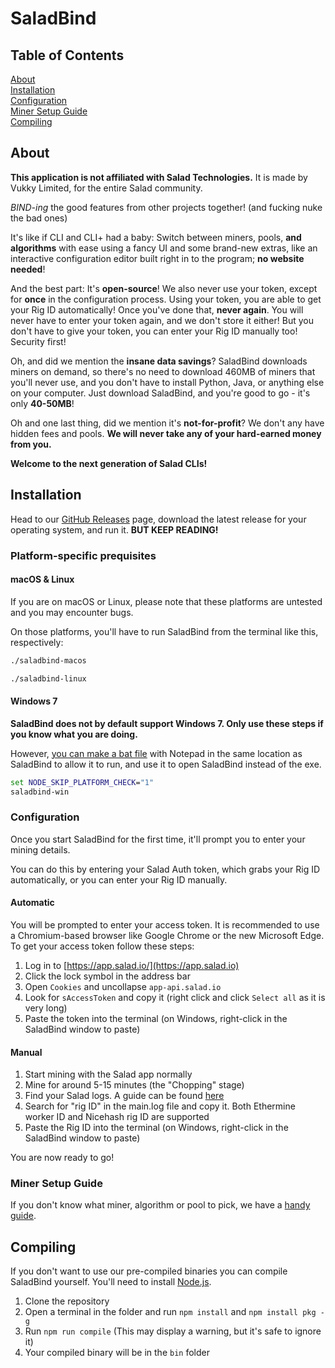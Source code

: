 # SaladBind

## Table of Contents

[About](#About) <br>
[Installation](#Installation) <br>
[Configuration](#Configuration) <br>
[Miner Setup Guide](#Miner-Setup-Guide) <br>
[Compiling](#Compiling)

## About

**This application is not affiliated with Salad Technologies.** It is made by Vukky Limited, for the entire Salad community.

*BIND-ing* the good features from other projects together! (and fucking nuke the bad ones)

It's like if CLI and CLI+ had a baby: Switch between miners, pools, **and algorithms** with ease using a fancy UI and some brand-new extras, like an interactive configuration editor built right in to the program; **no website needed**!

And the best part: It's **open-source**! We also never use your token, except for **once** in the configuration process. Using your token, you are able to get your Rig ID automatically! Once you've done that, **never again**. You will never have to enter your token again, and we don't store it either! But you don't have to give your token, you can enter your Rig ID manually too! Security first!

Oh, and did we mention the **insane data savings**? SaladBind downloads miners on demand, so there's no need to download 460MB of miners that you'll never use, and you don't have to install Python, Java, or anything else on your computer. Just download SaladBind, and you're good to go - it's only **40-50MB**!

Oh and one last thing, did we mention it's **not-for-profit**? We don't any have hidden fees and pools. **We will never take any of your hard-earned money from you.**

**Welcome to the next generation of Salad CLIs!**

## Installation

Head to our [GitHub Releases](https://github.com/VukkyLtd/SaladBind/releases/latest) page, download the latest release for your operating system, and run it. **BUT KEEP READING!**

### Platform-specific prequisites

#### macOS & Linux

If you are on macOS or Linux, please note that these platforms are untested and you may encounter bugs.

On those platforms, you'll have to run SaladBind from the terminal like this, respectively:

```bash
./saladbind-macos
```

```bash
./saladbind-linux
```

#### Windows 7

**SaladBind does not by default support Windows 7. Only use these steps if you know what you are doing.**

However, [you can make a bat file](https://www.wikihow.com/Write-a-Batch-File#Saving-the-Batch-File) with Notepad in the same location as SaladBind to allow it to run, and use it to open SaladBind instead of the exe.

```bat
set NODE_SKIP_PLATFORM_CHECK="1"
saladbind-win
```

### Configuration

Once you start SaladBind for the first time, it'll prompt you to enter your mining details.

You can do this by entering your Salad Auth token, which grabs your Rig ID automatically, or you can enter your Rig ID manually.

#### Automatic

You will be prompted to enter your access token. It is recommended to use a Chromium-based browser like Google Chrome or the new Microsoft Edge.
To get your access token follow these steps:

1. Log in to [https://app.salad.io/](https://app.salad.io)
2. Click the lock symbol in the address bar
3. Open `Cookies` and uncollapse `app-api.salad.io`
4. Look for `sAccessToken` and copy it (right click and click `Select all` as it is very long)
5. Paste the token into the terminal (on Windows, right-click in the SaladBind window to paste)

#### Manual

1. Start mining with the Salad app normally
2. Mine for around 5-15 minutes (the "Chopping" stage)
3. Find your Salad logs. A guide can be found [here](https://support.salad.com/hc/en-us/articles/360042215512-How-To-Find-Your-Salad-Log-Files)
4. Search for "rig ID" in the main.log file and copy it. Both Ethermine worker ID and Nicehash rig ID are supported
5. Paste the Rig ID into the terminal (on Windows, right-click in the SaladBind window to paste)

You are now ready to go!

### Miner Setup Guide

If you don't know what miner, algorithm or pool to pick, we have a [handy guide](MINERS.md).

## Compiling

If you don't want to use our pre-compiled binaries you can compile SaladBind yourself. You'll need to install [Node.js](https://nodejs.org/).

1. Clone the repository
2. Open a terminal in the folder and run `npm install` and `npm install pkg -g`
3. Run `npm run compile` (This may display a warning, but it's safe to ignore it)
4. Your compiled binary will be in the `bin` folder

